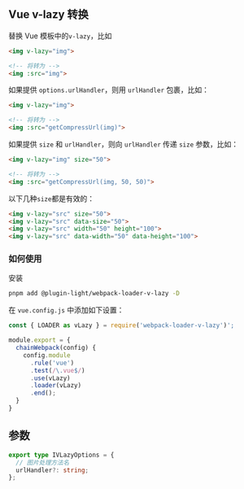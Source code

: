 ## Vue v-lazy 转换

替换 Vue 模板中的`v-lazy`，比如

```html
<img v-lazy="img">

<!-- 将转为 -->
<img :src="img">
```

如果提供 `options.urlHandler`，则用 `urlHandler` 包裹，比如：

```html
<img v-lazy="img"> 

<!-- 将转为 -->
<img :src="getCompressUrl(img)">
```

如果提供 `size` 和 `urlHandler`，则向 `urlHandler` 传递 `size` 参数，比如：

```html
<img v-lazy="img" size="50">

<!-- 将转为 -->
<img :src="getCompressUrl(img, 50, 50)">
```


以下几种`size`都是有效的：

```html
<img v-lazy="src" size="50">
<img v-lazy="src" data-size="50">
<img v-lazy="src" width="50" height="100">
<img v-lazy="src" data-width="50" data-height="100">
```


### 如何使用

安装

```bash
pnpm add @plugin-light/webpack-loader-v-lazy -D
```

在 `vue.config.js` 中添加如下设置：

```js
const { LOADER as vLazy } = require('webpack-loader-v-lazy')';

module.export = {
  chainWebpack(config) {
    config.module
      .rule('vue')
      .test(/\.vue$/)
      .use(vLazy)
      .loader(vLazy)
      .end();
  }
}
```

## 参数

```ts
export type IVLazyOptions = {
  // 图片处理方法名
  urlHandler?: string;
};
```